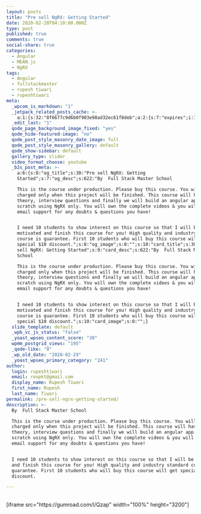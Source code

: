 ```yaml
---
layout: posts
title: "Pre sell NgRX: Getting Started"
date: 2020-02-20T04:10:00.000Z
type: post
published: true
comments: true
social-share: true
categories:
  - Angular
  - MEAN.js
  - NgRX
tags:
  - Angular
  - fullstackmaster
  - rupesh tiwari
  - rupeshtiwari
meta:
  _wpcom_is_markdown: "1"
  _jetpack_related_posts_cache: >-
    a:1:{s:32:"8f6677c9d6b0f903e98ad32ec61f8deb";a:2:{s:7:"expires";i:1611328280;s:7:"payload";a:3:{i:0;a:1:{s:2:"id";i:3308;}i:1;a:1:{s:2:"id";i:850;}i:2;a:1:{s:2:"id";i:2912;}}}}
  _edit_last: "1"
  qode_page_background_image_fixed: "yes"
  qode_hide-featured-image: "no"
  qode_post_style_masonry_date_image: full
  qode_post_style_masonry_gallery: default
  qode_show-sidebar: default
  gallery_type: slider
  video_format_choose: youtube
  _b2s_post_meta: >-
    a:6:{s:8:"og_title";s:30:"Pre sell NgRX: Getting
    Started";s:7:"og_desc";s:622:"By  Full Stack Master School

    This is the course under production. Please buy this course. You will be
    charged only when this project will be finished. This course will have NgRX
    theory, interview questions and finally we will build an angular app from
    scratch using NgRX only. You will own the complete videos & you will receive
    email support for any doubts & questions you have! 


    I need 10 students to show interest on this course so that I will be
    motivated and finish this course for you! High quality and industry standard
    course is guarantee. First 10 students who will buy this course will get
    special $10 discount.";s:8:"og_image";s:0:"";s:10:"card_title";s:30:"Pre
    sell NgRX: Getting Started";s:9:"card_desc";s:622:"By  Full Stack Master
    School

    This is the course under production. Please buy this course. You will be
    charged only when this project will be finished. This course will have NgRX
    theory, interview questions and finally we will build an angular app from
    scratch using NgRX only. You will own the complete videos & you will receive
    email support for any doubts & questions you have! 


    I need 10 students to show interest on this course so that I will be
    motivated and finish this course for you! High quality and industry standard
    course is guarantee. First 10 students who will buy this course will get
    special $10 discount.";s:10:"card_image";s:0:"";}
  slide_template: default
  _wpb_vc_js_status: "false"
  _yoast_wpseo_content_score: "30"
  wpmm_postgrid_views: "195"
  _qode-like: "0"
  _wp_old_date: "2020-02-29"
  _yoast_wpseo_primary_category: "241"
author:
  login: rupeshtiwari
  email: roopkt@gmail.com
  display_name: Rupesh Tiwari
  first_name: Rupesh
  last_name: Tiwari
permalink: /pre-sell-ngrx-getting-started/
description: >-
  By  Full Stack Master School

  This is the course under production. Please buy this course. You will be
  charged only when this project will be finished. This course will have NgRX
  theory, interview questions and finally we will build an angular app from
  scratch using NgRX only. You will own the complete videos & you will receive
  email support for any doubts & questions you have! 


  I need 10 students to show interest on this course so that I will be motivated
  and finish this course for you! High quality and industry standard course is
  guarantee. First 10 students who will buy this course will get special $10
  discount.

---
```


<p><!-- wp:shortcode --><br />
[iframe src="https://gumroad.com/l/Qzap" width="100%" height="3200"]<br />
<!-- /wp:shortcode --></p>
